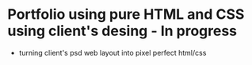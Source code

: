 # Portfolio using pure HTML and CSS using client's desing - In progress
- turning client's psd web layout into pixel perfect html/css 
